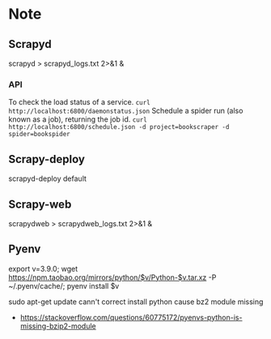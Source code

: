 # Note

## Scrapyd

scrapyd > scrapyd_logs.txt 2>&1 &

### API
To check the load status of a service.
`curl http://localhost:6800/daemonstatus.json`
Schedule a spider run (also known as a job), returning the job id.
`curl http://localhost:6800/schedule.json -d project=bookscraper -d spider=bookspider`

## Scrapy-deploy

scrapyd-deploy default

## Scrapy-web
scrapydweb > scrapydweb_logs.txt 2>&1 &



## Pyenv

export v=3.9.0; wget https://npm.taobao.org/mirrors/python/$v/Python-$v.tar.xz -P ~/.pyenv/cache/; pyenv install $v 

sudo apt-get update
cann't correct install python cause bz2 module missing
- https://stackoverflow.com/questions/60775172/pyenvs-python-is-missing-bzip2-module

